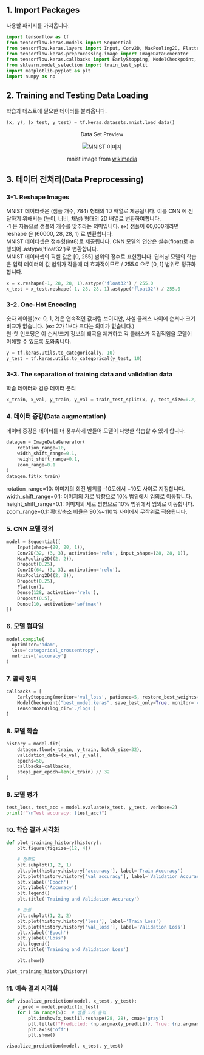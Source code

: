 ## 1. Import Packages
사용할 패키지를 가져옵니다.
```python
import tensorflow as tf
from tensorflow.keras.models import Sequential
from tensorflow.keras.layers import Input, Conv2D, MaxPooling2D, Flatten, Dense, Dropout
from tensorflow.keras.preprocessing.image import ImageDataGenerator
from tensorflow.keras.callbacks import EarlyStopping, ModelCheckpoint, TensorBoard
from sklearn.model_selection import train_test_split
import matplotlib.pyplot as plt
import numpy as np
```

## 2. Training and Testing Data Loading
학습과 테스트에 필요한 데이터를 불러옵니다.

```python
(x, y), (x_test, y_test) = tf.keras.datasets.mnist.load_data()
```

<p align="center">Data Set Preview</p>

<p align="center">
  <img src="https://upload.wikimedia.org/wikipedia/commons/2/27/MnistExamples.png" alt="MNIST 이미지">
</p>

<p align="center">
  mnist image from <a href="https://commons.wikimedia.org/wiki/File:MnistExamples.png">wikimedia</a>
</p>

## 3. 데이터 전처리(Data Preprocessing)

### 3-1. Reshape Images
MNIST 데이터셋은 (샘플 개수, 784) 형태의 1D 배열로 제공됩니다. 이를 CNN 에 전달하기 위해서는 (높이, 너비, 채널) 형태의 2D 배열로 변환하여합니다.  
-1 은 자동으로 샘플의 개수를 맞추라는 의미입니다. ex) 샘플이 60,000개라면 reshape 은 (60000, 28, 28, 1) 로 변환합니다.  
MNIST 데이터셋은 정수형(int8)로 제공됩니다. CNN 모델의 연산은 실수(float)로 수행되어 .astype('float32')로 변환합니다.  
MNIST 데이터셋의 픽셀 값은 [0, 255] 범위의 정수로 표현됩니다. 딥러닝 모델의 학습은 입력 데이터의 값 범위가 작을때 더 효과적이므로 
/ 255.0 으로 [0, 1] 범위로 정규화 합니다.

```python
x = x.reshape(-1, 28, 28, 1).astype('float32') / 255.0
x_test = x_test.reshape(-1, 28, 28, 1).astype('float32') / 255.0

```

### 3-2. One-Hot Encoding
숫자 레이블(ex: 0, 1, 2)은 연속적인 값처럼 보이지만, 사실 클래스 사이에 순서나 크기 비교가 없습니다. (ex: 2가 1보다 크다는 의미가 없습니다.)  
원-핫 인코딩은 이 순서/크기 정보의 왜곡을 제거하고 각 클래스가 독립적임을 모델이 이해할 수 있도록 도와줍니다.

```python
y = tf.keras.utils.to_categorical(y, 10)
y_test = tf.keras.utils.to_categorical(y_test, 10)
```

### 3-3. The separation of training data and validation data
학습 데이터와 검증 데이터 분리

```python
x_train, x_val, y_train, y_val = train_test_split(x, y, test_size=0.2, random_state=42)
```

### 4. 데이터 증강(Data augmentation)
데이터 증강은 데이터를 더 풍부하게 만들어 모델이 다양한 학습할 수 있게 합니다.

```python
datagen = ImageDataGenerator(
    rotation_range=10,
    width_shift_range=0.1,
    height_shift_range=0.1,
    zoom_range=0.1
)
datagen.fit(x_train)
```
rotation_range=10: 이미지의 회전 범위를 -10도에서 +10도 사이로 지정합니다.  
width_shift_range=0.1: 이미지의 가로 방향으로 10% 범위에서 임의로 이동합니다.  
height_shift_range=0.1: 이미지의 세로 방향으로 10% 범위에서 임의로 이동합니다.  
zoom_range=0.1: 확대/축소 비율은 90%~110% 사이에서 무작위로 적용됩니다.  

### 5. CNN 모델 정의

```python
model = Sequential([
    Input(shape=(28, 28, 1)),
    Conv2D(32, (3, 3), activation='relu', input_shape=(28, 28, 1)),
    MaxPooling2D((2, 2)),
    Dropout(0.25),
    Conv2D(64, (3, 3), activation='relu'),
    MaxPooling2D((2, 2)),
    Dropout(0.25),
    Flatten(),
    Dense(128, activation='relu'),
    Dropout(0.5),
    Dense(10, activation='softmax')
])
```

### 6. 모델 컴파일

```python
model.compile(
  optimizer='adam',
  loss='categorical_crossentropy',
  metrics=['accuracy']
)
```

### 7. 콜백 정의

```python
callbacks = [
    EarlyStopping(monitor='val_loss', patience=5, restore_best_weights=True),
    ModelCheckpoint("best_model.keras", save_best_only=True, monitor='val_loss'),
    TensorBoard(log_dir='./logs')
]
```

### 8. 모델 학습

```python
history = model.fit(
    datagen.flow(x_train, y_train, batch_size=32),
    validation_data=(x_val, y_val),
    epochs=50,
    callbacks=callbacks,
    steps_per_epoch=len(x_train) // 32
)
```

### 9. 모델 평가

```python
test_loss, test_acc = model.evaluate(x_test, y_test, verbose=2)
print(f"\nTest accuracy: {test_acc}")
```

### 10. 학습 결과 시각화

```python
def plot_training_history(history):
    plt.figure(figsize=(12, 4))

    # 정확도
    plt.subplot(1, 2, 1)
    plt.plot(history.history['accuracy'], label='Train Accuracy')
    plt.plot(history.history['val_accuracy'], label='Validation Accuracy')
    plt.xlabel('Epoch')
    plt.ylabel('Accuracy')
    plt.legend()
    plt.title('Training and Validation Accuracy')

    # 손실
    plt.subplot(1, 2, 2)
    plt.plot(history.history['loss'], label='Train Loss')
    plt.plot(history.history['val_loss'], label='Validation Loss')
    plt.xlabel('Epoch')
    plt.ylabel('Loss')
    plt.legend()
    plt.title('Training and Validation Loss')

    plt.show()

plot_training_history(history)
```

### 11. 예측 결과 시각화

```python
def visualize_prediction(model, x_test, y_test):
    y_pred = model.predict(x_test)
    for i in range(5):  # 샘플 5개 출력
        plt.imshow(x_test[i].reshape(28, 28), cmap='gray')
        plt.title(f"Predicted: {np.argmax(y_pred[i])}, True: {np.argmax(y_test[i])}")
        plt.axis('off')
        plt.show()

visualize_prediction(model, x_test, y_test)
```
